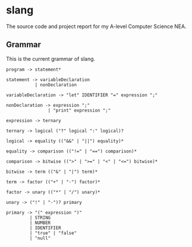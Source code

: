 # slang
The source code and project report for my A-level Computer Science NEA.

## Grammar
This is the current grammar of slang.

```
program -> statement*

statement -> variableDeclaration
           | nonDeclaration

variableDeclaration -> "let" IDENTIFIER "=" expression ";"

nonDeclaration -> expression ";"
                | "print" expression ";"

expression -> ternary

ternary -> logical ("?" logical ":" logical)?

logical -> equality (("&&" | "||") equality)*

equality -> comparison (("!=" | "==") comparison)*

comparison -> bitwise ((">" | ">=" | "<" | "<=") bitwise)*

bitwise -> term (("&" | "|") term)*

term -> factor (("+" | "-") factor)*

factor -> unary (("*" | "/") unary)*

unary -> ("!" | "-")? primary

primary -> "(" expression ")"
         | STRING
         | NUMBER
         | IDENTIFIER
         | "true" | "false"
         | "null"
```